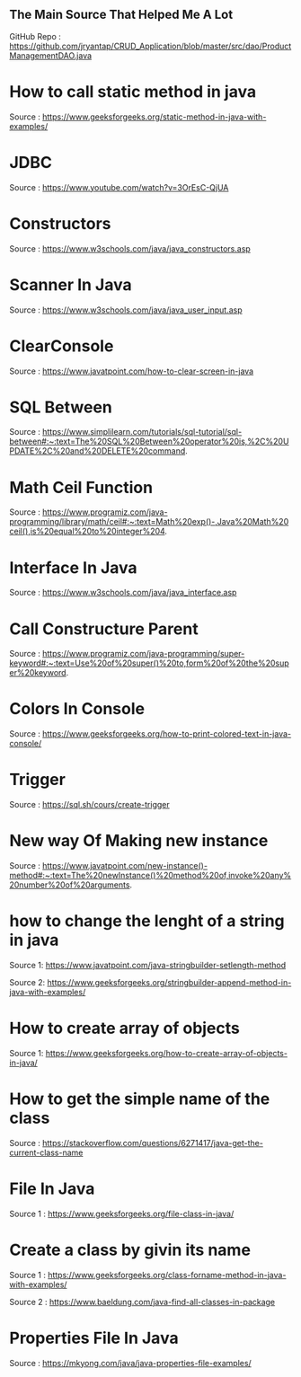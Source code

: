 ## The Main Source That Helped Me A Lot

GitHub Repo : https://github.com/jryantap/CRUD_Application/blob/master/src/dao/ProductManagementDAO.java

# How to call static method in java

Source : https://www.geeksforgeeks.org/static-method-in-java-with-examples/

# JDBC

Source : https://www.youtube.com/watch?v=3OrEsC-QjUA

# Constructors

Source : https://www.w3schools.com/java/java_constructors.asp

# Scanner In Java

Source : https://www.w3schools.com/java/java_user_input.asp

# ClearConsole

Source : https://www.javatpoint.com/how-to-clear-screen-in-java

# SQL Between

Source : https://www.simplilearn.com/tutorials/sql-tutorial/sql-between#:~:text=The%20SQL%20Between%20operator%20is,%2C%20UPDATE%2C%20and%20DELETE%20command.

# Math Ceil Function

Source : https://www.programiz.com/java-programming/library/math/ceil#:~:text=Math%20exp()-,Java%20Math%20ceil(),is%20equal%20to%20integer%204.

# Interface In Java

Source : https://www.w3schools.com/java/java_interface.asp

# Call Constructure Parent

Source : https://www.programiz.com/java-programming/super-keyword#:~:text=Use%20of%20super()%20to,form%20of%20the%20super%20keyword.

# Colors In Console

Source : https://www.geeksforgeeks.org/how-to-print-colored-text-in-java-console/

# Trigger

Source : https://sql.sh/cours/create-trigger

# New way Of Making new instance

Source : https://www.javatpoint.com/new-instance()-method#:~:text=The%20newInstance()%20method%20of,invoke%20any%20number%20of%20arguments.

# how to change the lenght of a string in java

Source 1: https://www.javatpoint.com/java-stringbuilder-setlength-method

Source 2: https://www.geeksforgeeks.org/stringbuilder-append-method-in-java-with-examples/

# How to create array of objects

Source 1: https://www.geeksforgeeks.org/how-to-create-array-of-objects-in-java/

# How to get the simple name of the class

Source : https://stackoverflow.com/questions/6271417/java-get-the-current-class-name

# File In Java

Source 1 : https://www.geeksforgeeks.org/file-class-in-java/

# Create a class by givin its name

Source 1 : https://www.geeksforgeeks.org/class-forname-method-in-java-with-examples/

Source 2 : https://www.baeldung.com/java-find-all-classes-in-package

# Properties File In Java

Source : https://mkyong.com/java/java-properties-file-examples/
